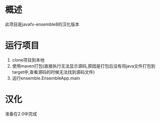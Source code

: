 # 概述
此项目是javafx-ensemble8的汉化版本

# 运行项目
1. clone项目到本地
2. 使用maven打包(直接执行无法显示源码,原因是打包后没有将java文件打包到target中,查看源码的时候无法找到源码文件)
3. 运行ensemble.EnsembleApp.main

# 汉化
准备在2.0中完成